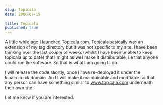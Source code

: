 ```yaml
---
slug: topicala
date: 2006-07-15
 
title: Topicala
published: true
---
```

A little while ago I launched Topicala.com.  Topicala basically was an extension of my tag directory but it was not specific to my site.  I have been thinking over the last couple of weeks (whilst I have been unable to keep topicala up to date) that I might as well make it distributable, i.e that anyone could run the software.  So that is what I am going to do.<p />I will release the code shortly, once I have re-deployed it under the kinaln.co.uk domain.  And I will make it maintainable and modfiable so that any person can have something similar to <a href="http://www.topicala.com">www.topicala.com</a> underneath their own site.<p />Let me know if you are interested.<div class="blogger-post-footer"><img class="posterous_download_image" src="https://blogger.googleusercontent.com/tracker/8109338-115297325276655333?l=www.kinlan.co.uk%2Findex.html" height="1" alt="" width="1" /></div>

